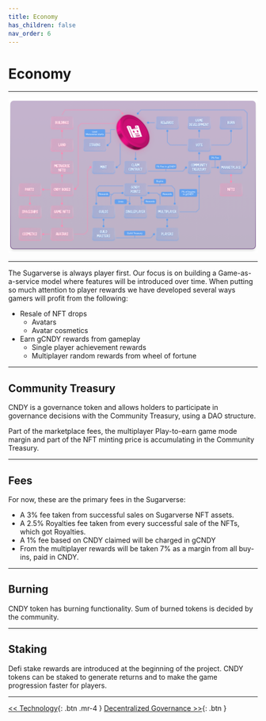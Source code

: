 ```yaml
---
title: Economy
has_children: false
nav_order: 6
---
```


# Economy

---

![cycle](/assets/economy.png)

---

The Sugarverse is always player first. Our focus is on building a Game-as-a-service model where features will be introduced over time.  When putting so much attention to player rewards we have developed several ways gamers will profit from the following:

- Resale of NFT drops
  - Avatars
  - Avatar cosmetics
- Earn gCNDY rewards from gameplay
  - Single player achievement rewards
  - Multiplayer random rewards from wheel of fortune

---

## Community Treasury

CNDY is a governance token and allows holders to participate in governance decisions with the Community Treasury, using a DAO structure.

Part of the marketplace fees, the multiplayer Play-to-earn game mode margin and part of the NFT minting price is accumulating in the Community Treasury.

---

## Fees

For now, these are the primary fees in the Sugarverse:

- A 3% fee taken from successful sales on Sugarverse NFT assets.
- A 2.5% Royalties fee taken from every successful sale of the NFTs, which got Royalties.
- A 1% fee based on CNDY claimed will be charged in gCNDY
- From the multiplayer rewards will be taken 7% as a margin from all buy-ins, paid in CNDY.

---

## Burning

CNDY token has burning functionality. Sum of burned tokens is decided by the community.

---

## Staking

Defi stake rewards are introduced at the beginning of the project. CNDY tokens can be staked to generate returns and to make the game progression faster for players.

---

[<< Technology](https://sugarverse.github.io/5_technology.html){: .btn .mr-4 }
[Decentralized Governance >>](https://sugarverse.github.io/7_decentralised.html){: .btn }
